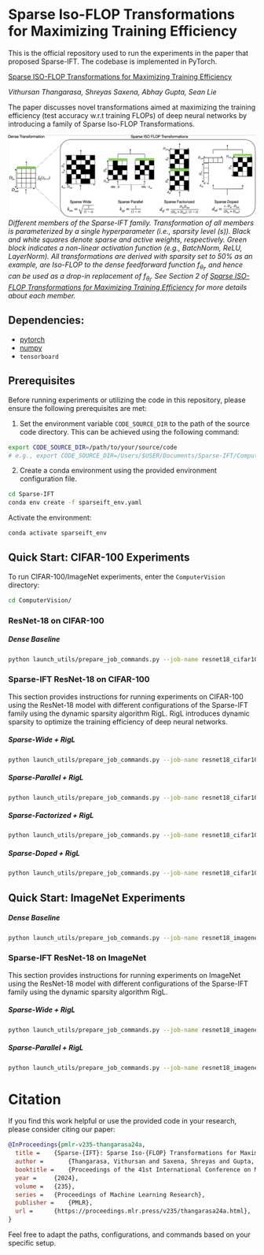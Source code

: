 # Sparse Iso-FLOP Transformations for Maximizing Training Efficiency

This is the official repository used to run the experiments in the paper that proposed Sparse-IFT. The codebase is implemented in PyTorch.

[Sparse ISO-FLOP Transformations for Maximizing Training Efficiency](https://openreview.net/pdf?id=iP4WcJ4EX0)

*Vithursan Thangarasa, Shreyas Saxena, Abhay Gupta, Sean Lie*

The paper discusses novel transformations aimed at maximizing the training efficiency (test accuracy w.r.t training FLOPs) of deep neural networks by introducing a family of Sparse Iso-FLOP Transformations.

![alt attribute goes here!](/assets/sparse_ift_family.png)
*Different members of the Sparse-IFT family. Transformation of all members is parameterized by a single hyperparameter (i.e., sparsity level ($s$)). Black and white squares denote sparse and active weights, respectively. Green block indicates a non-linear activation function (e.g., BatchNorm, ReLU, LayerNorm). All transformations are derived with sparsity set to 50% as an example, are Iso-FLOP to the dense feedforward function $f_{θ_l}$, and hence can be used as a drop-in replacement of $f_{θ_l}$. See Section 2 of [Sparse ISO-FLOP Transformations for Maximizing Training Efficiency](https://openreview.net/pdf?id=iP4WcJ4EX0) for more details about each member.*

## Dependencies:

- [pytorch](https://pytorch.org) 
- [numpy](https://numpy.org/install/)
-  `tensorboard`

## Prerequisites 
Before running experiments or utilizing the code in this repository, please ensure the following prerequisites are met:

1. Set the environment variable `CODE_SOURCE_DIR` to the path of the source code
directory. This can be achieved using the following command:
```bash
export CODE_SOURCE_DIR=/path/to/your/source/code
# e.g., export CODE_SOURCE_DIR=/Users/$USER/Documents/Sparse-IFT/ComputerVision
```

2. Create a conda environment using the provided
   environment configuration file.

```bash
cd Sparse-IFT
conda env create -f sparseift_env.yaml
```

Activate the environment:
```bash
conda activate sparseift_env
```

## Quick Start: CIFAR-100 Experiments

To run CIFAR-100/ImageNet experiments, enter the `ComputerVision` directory:
```bash
cd ComputerVision/
```

### ResNet-18 on CIFAR-100

##### Dense Baseline

```bash
python launch_utils/prepare_job_commands.py --job-name resnet18_cifar100_dense_baseline --base-dir /path/to/experiment/directory/ --base-cfg CIFAR/configs/resnet18/base.yaml --exp-cfg CIFAR/configs/resnet18/dense_baseline.yaml --run-cifar
```

### Sparse-IFT ResNet-18 on CIFAR-100

This section provides instructions for running experiments on CIFAR-100 using the ResNet-18 model with different configurations of the Sparse-IFT family using the dynamic sparsity algorithm RigL. RigL introduces dynamic sparsity to optimize the training efficiency of deep neural networks.

##### Sparse-Wide + RigL
```bash
python launch_utils/prepare_job_commands.py --job-name resnet18_cifar100_sparsewide --base-dir /path/to/experiment/directory/ --base-cfg CIFAR/configs/resnet18/base.yaml --exp-cfg CIFAR/configs/resnet18/sparseift/sparsewide_rigl.yaml --run-cifar
```

##### Sparse-Parallel + RigL
```bash
python launch_utils/prepare_job_commands.py --job-name resnet18_cifar100_sparseparallel --base-dir /path/to/experiment/directory/ --base-cfg CIFAR/configs/resnet18/base.yaml --exp-cfg CIFAR/configs/resnet18/sparseift/sparseparallel_rigl.yaml --run-cifar
```

##### Sparse-Factorized + RigL
```bash
python launch_utils/prepare_job_commands.py --job-name resnet18_cifar100_sparsedoped --base-dir /path/to/experiment/directory/ --base-cfg CIFAR/configs/resnet18/base.yaml --exp-cfg CIFAR/configs/resnet18/sparseift/sparsedoped_rigl.yaml --run-cifar
```

##### Sparse-Doped + RigL
```bash
python launch_utils/prepare_job_commands.py --job-name resnet18_cifar100_sparsefactorized --base-dir /path/to/experiment/directory/ --base-cfg CIFAR/configs/resnet18/base.yaml --exp-cfg CIFAR/configs/resnet18/sparseift/sparsefactorized_rigl.yaml --run-cifar
```

## Quick Start: ImageNet Experiments

##### Dense Baseline

```bash
python launch_utils/prepare_job_commands.py --job-name resnet18_imagenet_dense_baseline --base-dir /path/to/experiment/directory/ --base-cfg ImageNet/configs/resnet18/base.yaml --exp-cfg ImageNet/configs/resnet18/dense_baseline.yaml 
```

### Sparse-IFT ResNet-18 on ImageNet
This section provides instructions for running experiments on ImageNet using the ResNet-18 model with different configurations of the Sparse-IFT family using the dynamic sparsity algorithm RigL.

##### Sparse-Wide + RigL
```bash
python launch_utils/prepare_job_commands.py --job-name resnet18_imagenet_sparsewide --base-dir /path/to/experiment/directory/ --base-cfg ImageNet/configs/resnet18/base.yaml --exp-cfg ImageNet/configs/resnet18/sparseift/sparsewide_rigl.yaml 
```

##### Sparse-Parallel + RigL
```bash
python launch_utils/prepare_job_commands.py --job-name resnet18_imagenet_sparseparallel --base-dir /path/to/experiment/directory/ --base-cfg ImageNet/configs/resnet18/base.yaml --exp-cfg ImageNet/configs/resnet18/sparseift/sparseparallel_rigl.yaml 
```

# Citation
If you find this work helpful or use the provided code in your research, please
consider citing our paper:

```bibtex
@InProceedings{pmlr-v235-thangarasa24a,
  title = 	 {Sparse-{IFT}: Sparse Iso-{FLOP} Transformations for Maximizing Training Efficiency},
  author =       {Thangarasa, Vithursan and Saxena, Shreyas and Gupta, Abhay and Lie, Sean},
  booktitle = 	 {Proceedings of the 41st International Conference on Machine Learning},
  year = 	 {2024},
  volume = 	 {235},
  series = 	 {Proceedings of Machine Learning Research},
  publisher =    {PMLR},
  url = 	 {https://proceedings.mlr.press/v235/thangarasa24a.html},
}

```

Feel free to adapt the paths, configurations, and commands based on your specific setup.
